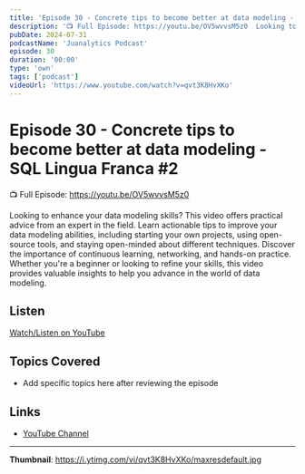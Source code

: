 ```yaml
---
title: 'Episode 30 - Concrete tips to become better at data modeling - SQL Lingua Franca #2'
description: '📺 Full Episode: https://youtu.be/OV5wvvsM5z0  Looking to enhance your data modeling skills? This video offers practical advice from an expert in the field. Learn actionable tips to improve your data m...'
pubDate: 2024-07-31
podcastName: 'Juanalytics Podcast'
episode: 30
duration: '00:00'
type: 'own'
tags: ['podcast']
videoUrl: 'https://www.youtube.com/watch?v=qvt3K8HvXKo'
---
```


# Episode 30 - Concrete tips to become better at data modeling - SQL Lingua Franca #2

📺 Full Episode: https://youtu.be/OV5wvvsM5z0

Looking to enhance your data modeling skills? This video offers practical advice from an expert in the field. Learn actionable tips to improve your data modeling abilities, including starting your own projects, using open-source tools, and staying open-minded about different techniques. Discover the importance of continuous learning, networking, and hands-on practice. Whether you're a beginner or looking to refine your skills, this video provides valuable insights to help you advance in the world of data modeling.

## Listen

[Watch/Listen on YouTube](https://www.youtube.com/watch?v=qvt3K8HvXKo)

## Topics Covered

- Add specific topics here after reviewing the episode

## Links

- [YouTube Channel](https://www.youtube.com/juanalytics)

---

**Thumbnail**: https://i.ytimg.com/vi/qvt3K8HvXKo/maxresdefault.jpg
